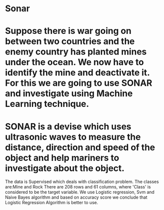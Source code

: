 # Sonar
# Suppose there is war going on between two countries and the enemy country has planted mines under the ocean. We now have to identify the mine and deactivate it. For this we are going to use SONAR and investigate using Machine Learning technique.
# SONAR is a devise which uses ultrasonic waves to measure the distance, direction and speed of the object and help mariners to investigate about the object.
The data is Supervised which deals with classification problem.
The classes are:Mine and Rock
There are 208 rows and 61 columns, where 'Class' is considered to be the target variable.
We use Logistic regression, Svm and Naive Bayes algorithm and based on accuracy score we conclude that Logistic Regression Algorithm is better to use.
